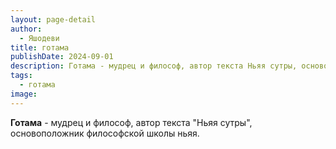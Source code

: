 ```yaml
---
layout: page-detail
author:
  - Яшодеви
title: готама
publishDate: 2024-09-01
description: Готама - мудрец и философ, автор текста Ньяя сутры, основоположник философской школы ньяя.
tags:
  - готама
image:
---
```

**Готама** - мудрец и философ, автор текста "Ньяя сутры", основоположник философской школы ньяя.

